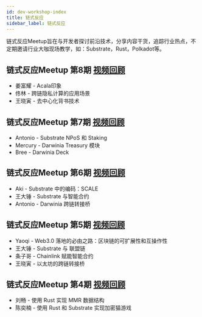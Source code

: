 ```yaml
---
id: dev-workshop-index
title: 链式反应
sidebar_label: 链式反应
---
```


链式反应Meetup旨在与开发者探讨前沿技术，分享内容干货，追踪行业热点，不定期邀请行业大咖现场教学，如：Substrate，Rust，Polkadot等。

## 链式反应Meetup 第8期 [视频回顾](https://www.bilibili.com/video/BV11g4y1z79z/)
- 姜富耀 - Acala印象
- 佟林 - 跨链隐私计算的应用场景
- 王晓寅 - 去中心化背书技术

## 链式反应Meetup 第7期 [视频回顾](https://www.bilibili.com/video/BV1k7411y7Bf/)
- Antonio - Substrate NPoS 和 Staking
- Mercury - Darwinia Treasury 模块
- Bree - Darwinia Deck

## 链式反应Meetup 第6期 [视频回顾](https://www.bilibili.com/video/BV1nE411u7oA/)
- Aki - Substrate 中的编码：SCALE
- 王大锤 - Substrate 与智能合约
- Antonio - Darwinia 跨链转接桥

## 链式反应Meetup 第5期 [视频回顾](https://www.yizhibo.com/l/Q2xiK2cfo-mkwO4U.html)
- Yaoqi - Web3.0 落地的必由之路：区块链的可扩展性和互操作性
- 王大锤 - Substrate 与 联盟链 
- 条子哥 - Chainlink 赋能智能合约
- 王晓寅 - 以太坊的跨链转接桥

## 链式反应Meetup 第4期 [视频回顾](https://www.yizhibo.com/l/Ms6TQKJERiNuT2oZ.html)
- 刘畅 - 使用 Rust 实现 MMR 数据结构
- 陈奕楠 - 使用 Rust 和 Substrate 实现加密猫游戏